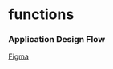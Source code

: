 # functions

### Application Design Flow  
<a href="https://www.figma.com/file/tyOtM4AwuwePpFpmYHZ2zP/Application-Flow-Diagram?node-id=0%3A1"> Figma </a>
